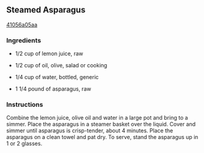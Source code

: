 ## Steamed Asparagus

[41056a05aa](http://cooking.nytimes.com/recipes/8057)

### Ingredients

 - 1/2 cup of lemon juice, raw

 - 1/2 cup of oil, olive, salad or cooking

 - 1/4 cup of water, bottled, generic

 - 1 1/4 pound of asparagus, raw

### Instructions

Combine the lemon juice, olive oil and water in a large pot and bring to a simmer. Place the asparagus in a steamer basket over the liquid. Cover and simmer until asparagus is crisp-tender, about 4 minutes. Place the asparagus on a clean towel and pat dry. To serve, stand the asparagus up in 1 or 2 glasses.